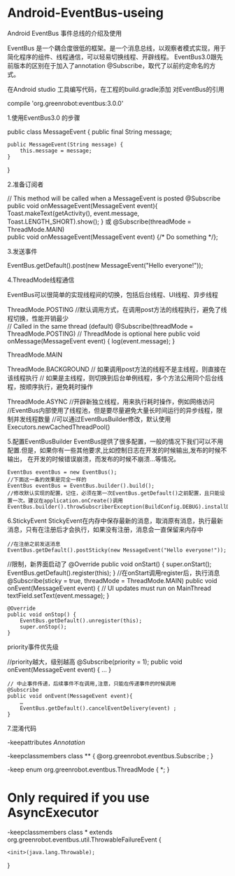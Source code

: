 # Android-EventBus-useing

Android EventBus 事件总线的介绍及使用

EventBus 是一个耦合度很低的框架。是一个消息总线，以观察者模式实现，用于简化程序的组件、线程通信，可以轻易切换线程、开辟线程。
EventBus3.0跟先前版本的区别在于加入了annotation @Subscribe，取代了以前约定命名的方式。

在Android studio 工具编写代码，在工程的build.gradle添加 对EventBus的引用

compile 'org.greenrobot:eventbus:3.0.0' 


1.使用EventBus3.0 的步骤

public class MessageEvent {
    public final String message;

    public MessageEvent(String message) {
        this.message = message;
    }
}

2.准备订阅者

// This method will be called when a MessageEvent is posted
    @Subscribe
    public void onMessageEvent(MessageEvent event){
        Toast.makeText(getActivity(), event.message, Toast.LENGTH_SHORT).show();
    }
或
@Subscribe(threadMode = ThreadMode.MAIN)  
public void onMessageEvent(MessageEvent event) {/* Do something */};

3.发送事件

 EventBus.getDefault().post(new MessageEvent("Hello everyone!"));
 
4.ThreadMode线程通信

EventBus可以很简单的实现线程间的切换，包括后台线程、UI线程、异步线程

ThreadMode.POSTING
  //默认调用方式，在调用post方法的线程执行，避免了线程切换，性能开销最少    
    // Called in the same thread (default)
    @Subscribe(threadMode = ThreadMode.POSTING) // ThreadMode is optional here
    public void onMessage(MessageEvent event) {
        log(event.message);
    }

ThreadMode.MAIN

ThreadMode.BACKGROUND
 // 如果调用post方法的线程不是主线程，则直接在该线程执行
 // 如果是主线程，则切换到后台单例线程，多个方法公用同个后台线程，按顺序执行，避免耗时操作

ThreadMode.ASYNC
  //开辟新独立线程，用来执行耗时操作，例如网络访问
  //EventBus内部使用了线程池，但是要尽量避免大量长时间运行的异步线程，限制并发线程数量
  //可以通过EventBusBuilder修改，默认使用Executors.newCachedThreadPool()


5.配置EventBusBuilder
EventBus提供了很多配置，一般的情况下我们可以不用配置.但是，如果你有一些其他要求,比如控制日志在开发的时候输出,发布的时候不输出，
在开发的时候错误崩溃，而发布的时候不崩溃...等情况。

    EventBus eventBus = new EventBus();
    //下面这一条的效果是完全一样的
    EventBus eventBus = EventBus.builder().build();
    //修改默认实现的配置，记住，必须在第一次EventBus.getDefault()之前配置，且只能设置一次。建议在application.onCreate()调用
    EventBus.builder().throwSubscriberException(BuildConfig.DEBUG).installDefaultEventBus();


6.StickyEvent
StickyEvent在内存中保存最新的消息，取消原有消息，执行最新消息，只有在注册后才会执行，如果没有注册，消息会一直保留来内存中

    //在注册之前发送消息
    EventBus.getDefault().postSticky(new MessageEvent("Hello everyone!"));

//限制，新界面启动了
   @Override
    public void onStart() {
        super.onStart();
        EventBus.getDefault().register(this);
    }
    //在onStart调用register后，执行消息
    @Subscribe(sticky = true, threadMode = ThreadMode.MAIN)
    public void onEvent(MessageEvent event) {
        // UI updates must run on MainThread
        textField.setText(event.message);
    }

    @Override
    public void onStop() {
        EventBus.getDefault().unregister(this);
        super.onStop();
    }

priority事件优先级

  //priority越大，级别越高
    @Subscribe(priority = 1);
    public void onEvent(MessageEvent event) {
    …
    }
    
    // 中止事件传递，后续事件不在调用,注意，只能在传递事件的时候调用
    @Subscribe
    public void onEvent(MessageEvent event){
        …
        EventBus.getDefault().cancelEventDelivery(event) ;
    }



7.混淆代码

-keepattributes *Annotation*

-keepclassmembers class ** {
    @org.greenrobot.eventbus.Subscribe <methods>;
}
    
-keep enum org.greenrobot.eventbus.ThreadMode { *; }

# Only required if you use AsyncExecutor

-keepclassmembers class * extends org.greenrobot.eventbus.util.ThrowableFailureEvent {

    <init>(java.lang.Throwable);
    
}








